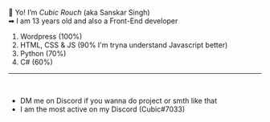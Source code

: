 🤘 Yo! I’m <i>Cubic Rouch</i> (aka Sanskar Singh) <br>
➡ I am 13 years old and also a Front-End developer
<ol>
<li> Wordpress (100%)</li>
<li> HTML, CSS & JS (90% I'm tryna understand Javascript better)</li>
<li> Python (70%)</li>
<li> C# (60%)</li>
</ol>
<hr>
<br>
<ul> 
<li> DM me on Discord if you wanna do project or smth like that</li>
<li>I am the most active on my Discord (Cubic#7033)</li> 
</ul>

